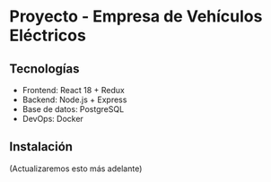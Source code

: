 # Proyecto - Empresa de Vehículos Eléctricos

## Tecnologías

- Frontend: React 18 + Redux
- Backend: Node.js + Express
- Base de datos: PostgreSQL
- DevOps: Docker

## Instalación

(Actualizaremos esto más adelante)
